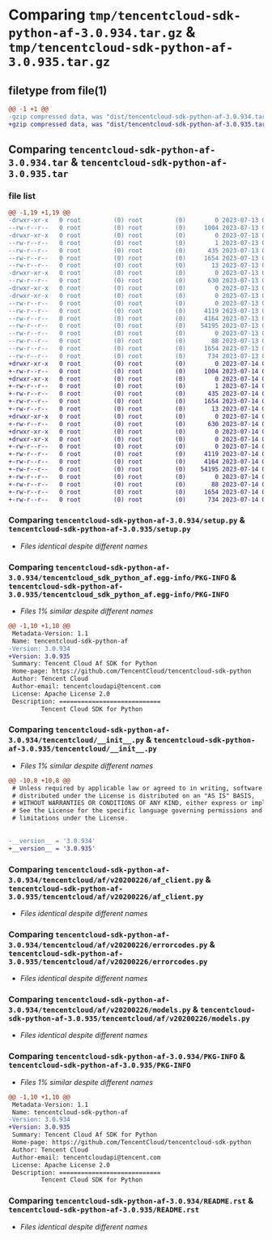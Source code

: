 # Comparing `tmp/tencentcloud-sdk-python-af-3.0.934.tar.gz` & `tmp/tencentcloud-sdk-python-af-3.0.935.tar.gz`

## filetype from file(1)

```diff
@@ -1 +1 @@
-gzip compressed data, was "dist/tencentcloud-sdk-python-af-3.0.934.tar", last modified: Thu Jul 13 00:14:01 2023, max compression
+gzip compressed data, was "dist/tencentcloud-sdk-python-af-3.0.935.tar", last modified: Fri Jul 14 00:15:38 2023, max compression
```

## Comparing `tencentcloud-sdk-python-af-3.0.934.tar` & `tencentcloud-sdk-python-af-3.0.935.tar`

### file list

```diff
@@ -1,19 +1,19 @@
-drwxr-xr-x   0 root         (0) root         (0)        0 2023-07-13 00:14:01.000000 tencentcloud-sdk-python-af-3.0.934/
--rw-r--r--   0 root         (0) root         (0)     1004 2023-07-13 00:14:01.000000 tencentcloud-sdk-python-af-3.0.934/setup.py
-drwxr-xr-x   0 root         (0) root         (0)        0 2023-07-13 00:14:01.000000 tencentcloud-sdk-python-af-3.0.934/tencentcloud_sdk_python_af.egg-info/
--rw-r--r--   0 root         (0) root         (0)        1 2023-07-13 00:14:01.000000 tencentcloud-sdk-python-af-3.0.934/tencentcloud_sdk_python_af.egg-info/dependency_links.txt
--rw-r--r--   0 root         (0) root         (0)      435 2023-07-13 00:14:01.000000 tencentcloud-sdk-python-af-3.0.934/tencentcloud_sdk_python_af.egg-info/SOURCES.txt
--rw-r--r--   0 root         (0) root         (0)     1654 2023-07-13 00:14:01.000000 tencentcloud-sdk-python-af-3.0.934/tencentcloud_sdk_python_af.egg-info/PKG-INFO
--rw-r--r--   0 root         (0) root         (0)       13 2023-07-13 00:14:01.000000 tencentcloud-sdk-python-af-3.0.934/tencentcloud_sdk_python_af.egg-info/top_level.txt
-drwxr-xr-x   0 root         (0) root         (0)        0 2023-07-13 00:14:01.000000 tencentcloud-sdk-python-af-3.0.934/tencentcloud/
--rw-r--r--   0 root         (0) root         (0)      630 2023-07-13 00:14:01.000000 tencentcloud-sdk-python-af-3.0.934/tencentcloud/__init__.py
-drwxr-xr-x   0 root         (0) root         (0)        0 2023-07-13 00:14:01.000000 tencentcloud-sdk-python-af-3.0.934/tencentcloud/af/
-drwxr-xr-x   0 root         (0) root         (0)        0 2023-07-13 00:14:01.000000 tencentcloud-sdk-python-af-3.0.934/tencentcloud/af/v20200226/
--rw-r--r--   0 root         (0) root         (0)        0 2023-07-13 00:14:01.000000 tencentcloud-sdk-python-af-3.0.934/tencentcloud/af/v20200226/__init__.py
--rw-r--r--   0 root         (0) root         (0)     4119 2023-07-13 00:14:01.000000 tencentcloud-sdk-python-af-3.0.934/tencentcloud/af/v20200226/af_client.py
--rw-r--r--   0 root         (0) root         (0)     4164 2023-07-13 00:14:01.000000 tencentcloud-sdk-python-af-3.0.934/tencentcloud/af/v20200226/errorcodes.py
--rw-r--r--   0 root         (0) root         (0)    54195 2023-07-13 00:14:01.000000 tencentcloud-sdk-python-af-3.0.934/tencentcloud/af/v20200226/models.py
--rw-r--r--   0 root         (0) root         (0)        0 2023-07-13 00:14:01.000000 tencentcloud-sdk-python-af-3.0.934/tencentcloud/af/__init__.py
--rw-r--r--   0 root         (0) root         (0)       88 2023-07-13 00:14:01.000000 tencentcloud-sdk-python-af-3.0.934/setup.cfg
--rw-r--r--   0 root         (0) root         (0)     1654 2023-07-13 00:14:01.000000 tencentcloud-sdk-python-af-3.0.934/PKG-INFO
--rw-r--r--   0 root         (0) root         (0)      734 2023-07-13 00:14:01.000000 tencentcloud-sdk-python-af-3.0.934/README.rst
+drwxr-xr-x   0 root         (0) root         (0)        0 2023-07-14 00:15:38.000000 tencentcloud-sdk-python-af-3.0.935/
+-rw-r--r--   0 root         (0) root         (0)     1004 2023-07-14 00:15:38.000000 tencentcloud-sdk-python-af-3.0.935/setup.py
+drwxr-xr-x   0 root         (0) root         (0)        0 2023-07-14 00:15:38.000000 tencentcloud-sdk-python-af-3.0.935/tencentcloud_sdk_python_af.egg-info/
+-rw-r--r--   0 root         (0) root         (0)        1 2023-07-14 00:15:38.000000 tencentcloud-sdk-python-af-3.0.935/tencentcloud_sdk_python_af.egg-info/dependency_links.txt
+-rw-r--r--   0 root         (0) root         (0)      435 2023-07-14 00:15:38.000000 tencentcloud-sdk-python-af-3.0.935/tencentcloud_sdk_python_af.egg-info/SOURCES.txt
+-rw-r--r--   0 root         (0) root         (0)     1654 2023-07-14 00:15:38.000000 tencentcloud-sdk-python-af-3.0.935/tencentcloud_sdk_python_af.egg-info/PKG-INFO
+-rw-r--r--   0 root         (0) root         (0)       13 2023-07-14 00:15:38.000000 tencentcloud-sdk-python-af-3.0.935/tencentcloud_sdk_python_af.egg-info/top_level.txt
+drwxr-xr-x   0 root         (0) root         (0)        0 2023-07-14 00:15:38.000000 tencentcloud-sdk-python-af-3.0.935/tencentcloud/
+-rw-r--r--   0 root         (0) root         (0)      630 2023-07-14 00:15:38.000000 tencentcloud-sdk-python-af-3.0.935/tencentcloud/__init__.py
+drwxr-xr-x   0 root         (0) root         (0)        0 2023-07-14 00:15:38.000000 tencentcloud-sdk-python-af-3.0.935/tencentcloud/af/
+drwxr-xr-x   0 root         (0) root         (0)        0 2023-07-14 00:15:38.000000 tencentcloud-sdk-python-af-3.0.935/tencentcloud/af/v20200226/
+-rw-r--r--   0 root         (0) root         (0)        0 2023-07-14 00:15:38.000000 tencentcloud-sdk-python-af-3.0.935/tencentcloud/af/v20200226/__init__.py
+-rw-r--r--   0 root         (0) root         (0)     4119 2023-07-14 00:15:38.000000 tencentcloud-sdk-python-af-3.0.935/tencentcloud/af/v20200226/af_client.py
+-rw-r--r--   0 root         (0) root         (0)     4164 2023-07-14 00:15:38.000000 tencentcloud-sdk-python-af-3.0.935/tencentcloud/af/v20200226/errorcodes.py
+-rw-r--r--   0 root         (0) root         (0)    54195 2023-07-14 00:15:38.000000 tencentcloud-sdk-python-af-3.0.935/tencentcloud/af/v20200226/models.py
+-rw-r--r--   0 root         (0) root         (0)        0 2023-07-14 00:15:38.000000 tencentcloud-sdk-python-af-3.0.935/tencentcloud/af/__init__.py
+-rw-r--r--   0 root         (0) root         (0)       88 2023-07-14 00:15:38.000000 tencentcloud-sdk-python-af-3.0.935/setup.cfg
+-rw-r--r--   0 root         (0) root         (0)     1654 2023-07-14 00:15:38.000000 tencentcloud-sdk-python-af-3.0.935/PKG-INFO
+-rw-r--r--   0 root         (0) root         (0)      734 2023-07-14 00:15:38.000000 tencentcloud-sdk-python-af-3.0.935/README.rst
```

### Comparing `tencentcloud-sdk-python-af-3.0.934/setup.py` & `tencentcloud-sdk-python-af-3.0.935/setup.py`

 * *Files identical despite different names*

### Comparing `tencentcloud-sdk-python-af-3.0.934/tencentcloud_sdk_python_af.egg-info/PKG-INFO` & `tencentcloud-sdk-python-af-3.0.935/tencentcloud_sdk_python_af.egg-info/PKG-INFO`

 * *Files 1% similar despite different names*

```diff
@@ -1,10 +1,10 @@
 Metadata-Version: 1.1
 Name: tencentcloud-sdk-python-af
-Version: 3.0.934
+Version: 3.0.935
 Summary: Tencent Cloud Af SDK for Python
 Home-page: https://github.com/TencentCloud/tencentcloud-sdk-python
 Author: Tencent Cloud
 Author-email: tencentcloudapi@tencent.com
 License: Apache License 2.0
 Description: ============================
         Tencent Cloud SDK for Python
```

### Comparing `tencentcloud-sdk-python-af-3.0.934/tencentcloud/__init__.py` & `tencentcloud-sdk-python-af-3.0.935/tencentcloud/__init__.py`

 * *Files 1% similar despite different names*

```diff
@@ -10,8 +10,8 @@
 # Unless required by applicable law or agreed to in writing, software
 # distributed under the License is distributed on an "AS IS" BASIS,
 # WITHOUT WARRANTIES OR CONDITIONS OF ANY KIND, either express or implied.
 # See the License for the specific language governing permissions and
 # limitations under the License.
 
 
-__version__ = '3.0.934'
+__version__ = '3.0.935'
```

### Comparing `tencentcloud-sdk-python-af-3.0.934/tencentcloud/af/v20200226/af_client.py` & `tencentcloud-sdk-python-af-3.0.935/tencentcloud/af/v20200226/af_client.py`

 * *Files identical despite different names*

### Comparing `tencentcloud-sdk-python-af-3.0.934/tencentcloud/af/v20200226/errorcodes.py` & `tencentcloud-sdk-python-af-3.0.935/tencentcloud/af/v20200226/errorcodes.py`

 * *Files identical despite different names*

### Comparing `tencentcloud-sdk-python-af-3.0.934/tencentcloud/af/v20200226/models.py` & `tencentcloud-sdk-python-af-3.0.935/tencentcloud/af/v20200226/models.py`

 * *Files identical despite different names*

### Comparing `tencentcloud-sdk-python-af-3.0.934/PKG-INFO` & `tencentcloud-sdk-python-af-3.0.935/PKG-INFO`

 * *Files 1% similar despite different names*

```diff
@@ -1,10 +1,10 @@
 Metadata-Version: 1.1
 Name: tencentcloud-sdk-python-af
-Version: 3.0.934
+Version: 3.0.935
 Summary: Tencent Cloud Af SDK for Python
 Home-page: https://github.com/TencentCloud/tencentcloud-sdk-python
 Author: Tencent Cloud
 Author-email: tencentcloudapi@tencent.com
 License: Apache License 2.0
 Description: ============================
         Tencent Cloud SDK for Python
```

### Comparing `tencentcloud-sdk-python-af-3.0.934/README.rst` & `tencentcloud-sdk-python-af-3.0.935/README.rst`

 * *Files identical despite different names*

